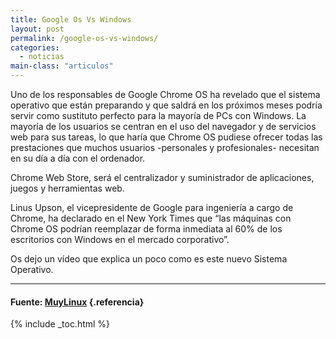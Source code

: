 ```yaml
---
title: Google Os Vs Windows
layout: post
permalink: /google-os-vs-windows/
categories:
  - noticias
main-class: "articulos"
---
```

Uno de los responsables de Google Chrome OS ha revelado que el sistema operativo que están preparando y que saldrá en los próximos meses podría servir como sustituto perfecto para la mayoría de PCs con Windows. La mayoría de los usuarios se centran en el uso del navegador y de servicios web para sus tareas, lo que haría que Chrome OS pudiese ofrecer todas las prestaciones que muchos usuarios -personales y profesionales- necesitan en su día a día con el ordenador.


<!--ad-->


Chrome Web Store, será el centralizador y suministrador de aplicaciones, juegos y herramientas web.

Linus Upson, el vicepresidente de Google para ingeniería a cargo de Chrome, ha declarado en el New York Times que &#8220;las máquinas con Chrome OS podrían reemplazar de forma inmediata al 60% de los escritorios con Windows en el mercado corporativo&#8221;.

Os dejo un vídeo que explica un poco como es este nuevo Sistema Operativo.

<p style="text-align:center;">
</p>

* * *

#### Fuente: <a target="_blank" href="http://www.muylinux.com/">MuyLinux</a> {.referencia}



{% include _toc.html %}
